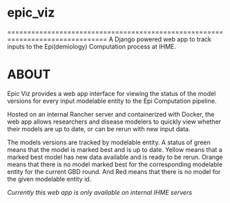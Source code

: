 # epic_viz
===============================================================================
A Django powered web app to track inputs to the Epi(demiology) Computation process at IHME.


**ABOUT**
===============================================================================
Epic Viz provides a web app interface for viewing the status of the model versions for every input modelable entity to the Epi Computation pipeline.

Hosted on an internal Rancher server and containerized with Docker, the web app allows researchers and disease modelers to quickly view whether their models are up to date, or can be rerun with new input data.

The models versions are tracked by modelable entity. A status of green means that the model is marked best and is up to date. Yellow means that a marked best model has new data available and is ready to be rerun. Orange means that there is no model marked best for the corresponding modelable entity for the current GBD round. And Red means that there is no model for the given modelable entity id.

*Currently this web app is only available on internal IHME servers*
